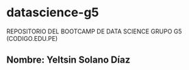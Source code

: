 # datascience-g5
REPOSITORIO DEL BOOTCAMP DE DATA SCIENCE GRUPO G5 (CODIGO.EDU.PE)
## Nombre: Yeltsin Solano Díaz
